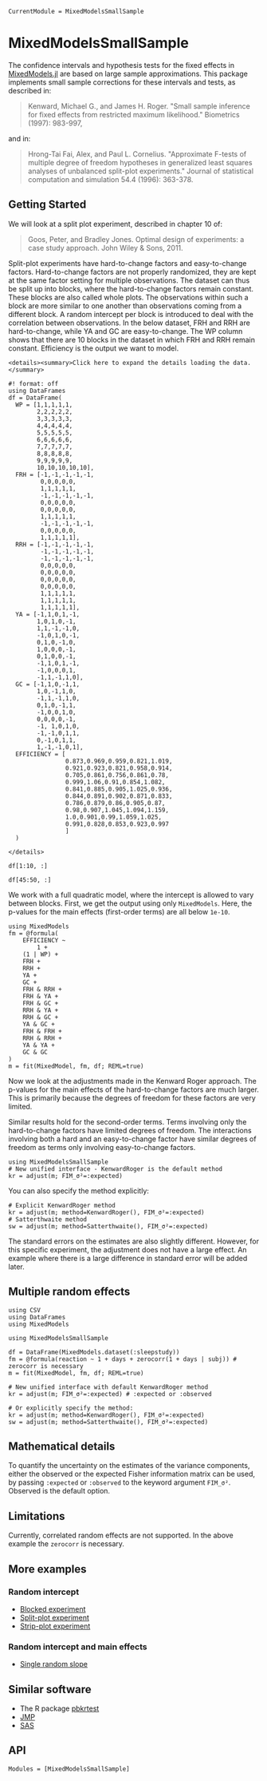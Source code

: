 ```@meta
CurrentModule = MixedModelsSmallSample
```

# MixedModelsSmallSample

The confidence intervals and hypothesis tests for the fixed effects in
[MixedModels.jl](https://juliastats.org/MixedModels.jl/stable/)
are based on large sample approximations.
This package implements small sample corrections for these intervals and tests, as described in:

> Kenward, Michael G., and James H. Roger. "Small sample inference for fixed effects from restricted maximum likelihood." Biometrics (1997): 983-997,

and in:

> Hrong-Tai Fai, Alex, and Paul L. Cornelius. "Approximate F-tests of multiple degree of freedom hypotheses in generalized least squares analyses of unbalanced split-plot experiments." Journal of statistical computation and simulation 54.4 (1996): 363-378.

## Getting Started

We will look at a split plot experiment, described in chapter 10 of:

> Goos, Peter, and Bradley Jones. Optimal design of experiments: a case study approach. John Wiley & Sons, 2011.

Split-plot experiments have hard-to-change factors and easy-to-change factors.
Hard-to-change factors are not properly randomized,
they are kept at the same factor setting for multiple observations.
The dataset can thus be split up into blocks, where the hard-to-change factors remain constant.
These blocks are also called whole plots.
The observations within such a block are more similar to one another than observations coming from a different block.
A random intercept per block is introduced to deal with the correlation between observations.
In the below dataset, FRH and RRH are hard-to-change, while YA and GC are easy-to-change.
The WP column shows that there are 10 blocks in the dataset in which FRH and RRH remain constant.
Efficiency is the output we want to model.

```@raw html
<details><summary>Click here to expand the details loading the data.</summary>
```

```@example split_plot
#! format: off
using DataFrames
df = DataFrame(
  WP = [1,1,1,1,1,
        2,2,2,2,2,
        3,3,3,3,3,
        4,4,4,4,4,
        5,5,5,5,5,
        6,6,6,6,6,
        7,7,7,7,7,
        8,8,8,8,8,
        9,9,9,9,9,
        10,10,10,10,10],
  FRH = [-1,-1,-1,-1,-1,
         0,0,0,0,0,
         1,1,1,1,1,
         -1,-1,-1,-1,-1,
         0,0,0,0,0,
         0,0,0,0,0,
         1,1,1,1,1,
         -1,-1,-1,-1,-1,
         0,0,0,0,0,
         1,1,1,1,1],
  RRH = [-1,-1,-1,-1,-1,
         -1,-1,-1,-1,-1,
         -1,-1,-1,-1,-1,
         0,0,0,0,0,
         0,0,0,0,0,
         0,0,0,0,0,
         0,0,0,0,0,
         1,1,1,1,1,
         1,1,1,1,1,
         1,1,1,1,1],
  YA = [-1,1,0,1,-1,
        1,0,1,0,-1,
        1,1,-1,-1,0,
        -1,0,1,0,-1,
        0,1,0,-1,0,
        1,0,0,0,-1,
        0,1,0,0,-1,
        -1,1,0,1,-1,
        -1,0,0,0,1,
        -1,1,-1,1,0],
  GC = [-1,1,0,-1,1,
        1,0,-1,1,0,
        -1,1,-1,1,0,
        0,1,0,-1,1,
        -1,0,0,1,0,
        0,0,0,0,-1,
        -1, 1,0,1,0,
        -1,-1,0,1,1,
        0,-1,0,1,1,
        1,-1,-1,0,1],
  EFFICIENCY = [
                0.873,0.969,0.959,0.821,1.019,
                0.921,0.923,0.821,0.958,0.914,
                0.705,0.861,0.756,0.861,0.78,
                0.999,1.06,0.91,0.854,1.082,
                0.841,0.885,0.905,1.025,0.936,
                0.844,0.891,0.902,0.871,0.833,
                0.786,0.879,0.86,0.905,0.87,
                0.98,0.907,1.045,1.094,1.159,
                1.0,0.901,0.99,1.059,1.025,
                0.991,0.828,0.853,0.923,0.997
                ]
  )
```

```@raw html
</details>
```

```@example split_plot
df[1:10, :]
```

```@example split_plot
df[45:50, :]
```

We work with a full quadratic model, where the intercept is allowed to vary between blocks.
First, we get the output using only `MixedModels`.
Here, the p-values for the main effects (first-order terms) are all below `1e-10`.

```@example split_plot
using MixedModels
fm = @formula(
    EFFICIENCY ~
        1 +
    (1 | WP) +
    FRH +
    RRH +
    YA +
    GC +
    FRH & RRH +
    FRH & YA +
    FRH & GC +
    RRH & YA +
    RRH & GC +
    YA & GC +
    FRH & FRH +
    RRH & RRH +
    YA & YA +
    GC & GC
)
m = fit(MixedModel, fm, df; REML=true)
```

Now we look at the adjustments made in the Kenward Roger approach.
The p-values for the main effects of the hard-to-change factors are much larger.
This is primarily because the degrees of freedom for these factors are very limited.

Similar results hold for the second-order terms.
Terms involving only the hard-to-change factors have limited degrees of freedom.
The interactions involving both a hard and an easy-to-change factor
have similar degrees of freedom as terms only involving easy-to-change factors.

```@example split_plot
using MixedModelsSmallSample
# New unified interface - KenwardRoger is the default method
kr = adjust(m; FIM_σ²=:expected)
```

You can also specify the method explicitly:

```@example split_plot
# Explicit KenwardRoger method
kr = adjust(m; method=KenwardRoger(), FIM_σ²=:expected)
# Satterthwaite method
sw = adjust(m; method=Satterthwaite(), FIM_σ²=:expected)
```

The standard errors on the estimates are also slightly different.
However, for this specific experiment, the adjustment does not have a large effect.
An example where there is a large difference in standard error will be added later.

## Multiple random effects

```@example slope
using CSV
using DataFrames
using MixedModels

using MixedModelsSmallSample

df = DataFrame(MixedModels.dataset(:sleepstudy))
fm = @formula(reaction ~ 1 + days + zerocorr(1 + days | subj)) # zerocorr is necessary
m = fit(MixedModel, fm, df; REML=true)
```

```@example slope
# New unified interface with default KenwardRoger method
kr = adjust(m; FIM_σ²=:expected) # :expected or :observed

# Or explicitly specify the method:
kr = adjust(m; method=KenwardRoger(), FIM_σ²=:expected)
sw = adjust(m; method=Satterthwaite(), FIM_σ²=:expected)
```

## Mathematical details

To quantify the uncertainty on the estimates of the variance components,
either the observed or the expected Fisher information matrix can be used,
by passing `:expected` or `:observed` to the keyword argument `FIM_σ²`.
Observed is the default option.

## Limitations

Currently, correlated random effects are not supported.
In the above example the `zerocorr` is necessary.

## More examples

### Random intercept

  - [Blocked experiment](https://github.com/ArnoStrouwen/MixedModelsSmallSample.jl/blob/master/test/blocked%20experiment.jl)
  - [Split-plot experiment](https://github.com/ArnoStrouwen/MixedModelsSmallSample.jl/blob/master/test/split%20plot%20experiment.jl)
  - [Strip-plot experiment](https://github.com/ArnoStrouwen/MixedModelsSmallSample.jl/blob/master/test/strip%20plot%20experiment.jl)

### Random intercept and main effects

  - [Single random slope](https://github.com/ArnoStrouwen/MixedModelsSmallSample.jl/blob/master/test/random%20slope.jl)

## Similar software

  - The R package [pbkrtest](https://github.com/hojsgaard/pbkrtest)
  - [JMP](https://www.jmp.com/support/help/en/18.1/index.shtml#page/jmp/statistical-details-for-the-kackarharville-correction-2.shtml#)
  - [SAS](https://documentation.sas.com/doc/en/statcdc/14.2/statug/statug_glimmix_details40.htm)

## API

```@autodocs
Modules = [MixedModelsSmallSample]
```
